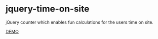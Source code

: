 # jquery-time-on-site

jQuery counter which enables fun calculations for the users time on site.

[DEMO](https://jsfiddle.net/Webby2014/ugug1vj1/)



